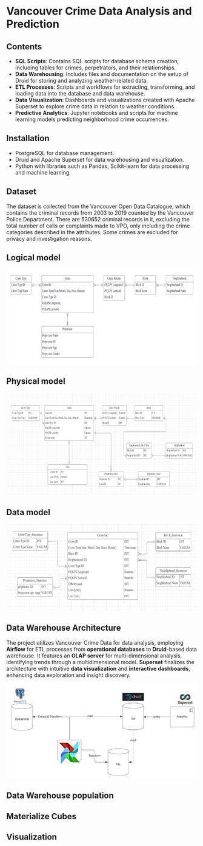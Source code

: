 # Vancouver Crime Data Analysis and Prediction 

## Contents
* **SQL Scripts**: Contains SQL scripts for database schema creation, including tables for crimes, perpetrators, and their relationships.
* **Data Warehousing**: Includes files and documentation on the setup of Druid for storing and analyzing weather-related data.
* **ETL Processes**: Scripts and workflows for extracting, transforming, and loading data into the database and data warehouse.
* **Data Visualization**: Dashboards and visualizations created with Apache Superset to explore crime data in relation to weather conditions.
* **Predictive Analytics**: Jupyter notebooks and scripts for machine learning models predicting neighborhood crime occurrences.

## Installation
* PostgreSQL for database management.
* Druid and Apache Superset for data warehousing and visualization.
* Python with libraries such as Pandas, Scikit-learn for data processing and machine learning.

## Dataset
The dataset is collected from the Vancouver Open Data Catalogue, which contains the criminal records from 2003 to 2019 counted by the Vancouver Police Department. There are 530652 criminal records in it, excluding the total number of calls or complaints made to VPD, only including the crime categories described in the attributes. Some crimes are excluded for privacy and investigation reasons.  

## Logical model  

<img src="/pic/logical.jpeg" width = "800" height = "250" alt="cmo" />  

## Physical model  

<img src="/pic/physicalmodel.jpeg" width = "800" height = "270" alt="cmo" />  

## Data model  

<img src="/pic/datamodel.jpeg" width = "700" height = "230" alt="cmo" />  

## Data Warehouse Architecture  
The project utilizes Vancouver Crime Data for data analysis, employing **Airflow** for ETL processes from **operational databases** to **Druid**-based data warehouse. It features an **OLAP server** for multi-dimensional analysis, identifying trends through a multidimensional model. **Superset** finalizes the architecture with intuitive **data visualization** and **interactive dashboards**, enhancing data exploration and insight discovery.  

<img src="/pic/dw.png" width = "600" height = "250" alt="cmo" />  

## Data Warehouse population

## Materialize Cubes

## Visualization

## 
